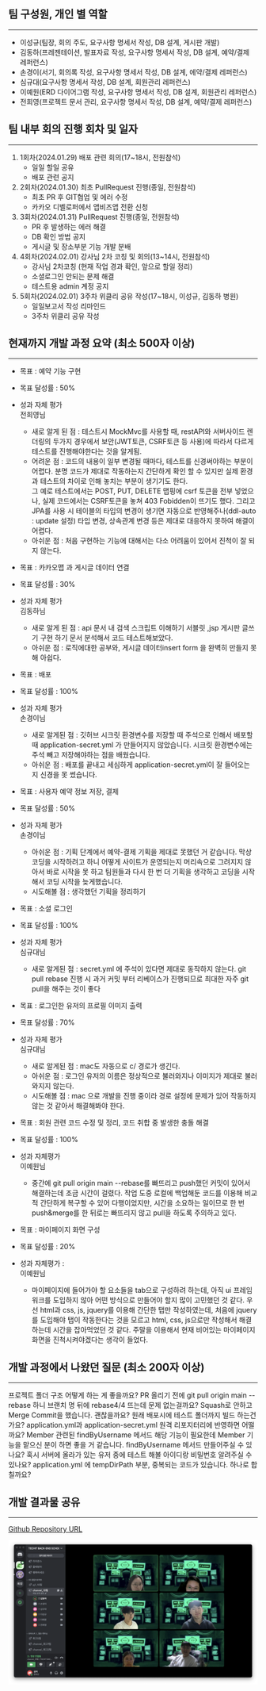 ## 팀 구성원, 개인 별 역할

---
- 이성규(팀장, 회의 주도, 요구사항 명세서 작성, DB 설계, 게시판 개발)
- 김동하(프레젠테이션, 발표자료 작성, 요구사항 명세서 작성, DB 설계, 예약/결제 레퍼런스)
- 손경이(서기, 회의록 작성, 요구사항 명세서 작성, DB 설계, 에약/결제 레퍼런스)
- 심규대(요구사항 명세서 작성, DB 설계, 회원관리 레퍼런스)
- 이예원(ERD 다이어그램 작성, 요구사항 명세서 작성, DB 설계, 회원관리 레퍼런스)
- 전희영(프로젝트 문서 관리, 요구사항 명세서 작성, DB 설계, 예약/결제 레퍼런스)

## 팀 내부 회의 진행 회차 및 일자

---
1. 1회차(2024.01.29) 배포 관련 회의(17~18시, 전원참석)
    - 일일 할일 공유
    - 배포 관련 공지
2. 2회차(2024.01.30) 최초 PullRequest 진행(종일, 전원참석)
   - 최초 PR 후 GIT협업 및 에러 수정
   - 카카오 디벨로퍼에서 앱비즈앱 전환 신청
3. 3회차(2024.01.31) PullRequest 진행(종일, 전원참석)
   - PR 후 발생하는 에러 해결
   - DB 확인 방법 공지
   - 게시글 및 장소부분 기능 개발 분배
4. 4회차(2024.02.01) 강사님 2차 코칭 및 회의(13~14시, 전원참석)
   - 강사님 2차코칭 (현재 작업 경과 확인, 앞으로 할일 정리)
   - 소셜로그인 안되는 문제 해결
   - 테스트용 admin 계정 공지
5. 5회차(2024.02.01) 3주차 위클리 공유 작성(17~18시, 이성규, 김동하 병원)
   - 일일보고서 작성 리마인드
   - 3주차 위클리 공유 작성


## 현재까지 개발 과정 요약 (최소 500자 이상)

---
- 목표 : 예약 기능 구현
- 목표 달성률 : 50%
- 성과 자체 평가  
  전희영님
  - 새로 알게 된 점 : 테스트시 MockMvc를 사용할 때, restAPI와 서버사이드 렌더링의 두가지 경우에서 보안(JWT토큰, CSRF토큰 등 사용)에 따라서 다르게 테스트를 진행해야한다는 것을 알게됨.
  - 어려운 점 : 코드의 내용이 일부 변경될 때마다, 테스트를 신경써야하는 부분이 어렵다. 분명 코드가 제대로 작동하는지 간단하게 확인 할 수 있지만 실제 환경과 테스트의 차이로 인해 놓치는 부분이 생기기도 한다.  
  그 예로 테스트에서는 POST, PUT, DELETE 맵핑에 csrf 토큰을 전부 넣었으나, 실제 코드에서는 CSRF토큰을 놓쳐 403 Fobidden이 뜨기도 했다.
  그리고 JPA를 사용 시 테이블의 타입의 변경이 생기면 자동으로 반영해주나(ddl-auto : update 설정) 타입 변경, 상속관계 변경 등은 제대로 대응하지 못하여 해결이 어렵다. 
  - 아쉬운 점 : 처음 구현하는 기능에 대해서는 다소 어려움이 있어서 진척이 잘 되지 않는다.

- 목표 : 카카오맵 과 게시글 데이터 연결
- 목표 달성률 : 30%
- 성과 자체 평가  
  김동하님 
  - 새로 알게 된 점 : api 문서 내 검색 스크립트 이해하기
  서블릿 ,jsp 게시판 글쓰기 구현 하기 문서 분석해서 코드 테스트해보았다.
  - 아쉬운 점 : 로직에대한 공부와, 게시글 데이터insert form 을 완벽히 만들지 못해 아쉽다.

- 목표 : 배포  
- 목표 달성률 : 100% 
- 성과 자체 평가   
    손경이님
  - 새로 알게된 점 : 깃허브 시크릿 환경변수를 저장할 때 주석으로 인해서 배포할 때 application-secret.yml 가 만들어지지 않았습니다. 시크릿 환경변수에는 주석 빼고 저장해야하는 점을 배웠습니다.
  - 아쉬운 점 : 배포를 끝내고 세심하게 application-secret.yml이 잘 들어오는 지 신경을 못 썼습니다.

- 목표 : 사용자 예약 정보 저장, 결제
- 목표 달성률 : 50%
- 성과 자체 평가  
  손경이님
  - 아쉬운 점 : 기획 단계에서 예약-결제 기획을 제대로 못했던 거 같습니다. 막상 코딩을 시작하려고 하니 어떻게 사이트가 운영되는지 머리속으로 그려지지 않아서 바로 시작을 못 하고 팀원들과 다시 한 번 더 기획을 생각하고 코딩을 시작해서 코딩 시작을 늦게했습니다. 
  - 시도해볼 점 : 생각했던 기획을 정리하기

- 목표 : 소셜 로그인  
- 목표 달성률 : 100%  
- 성과 자체 평가  
    심규대님  
  - 새로 알게된 점 :  secret.yml 에 주석이 있다면 제대로 동작하지 않는다. git pull rebase 진행 시 과거 커밋 부터 리베이스가 진행되므로 최대한 자주 git pull을 해주는 것이 좋다


- 목표 : 로그인한 유저의 프로필 이미지 출력  
- 목표 달성률 : 70%  
- 성과 자체 평가  
    심규대님  
  - 새로 알게된 점 : mac도 자동으로 c/ 경로가 생긴다. 
  - 아쉬운 점 : 로그인 유저의 이름은 정상적으로 불러와지나 이미지가 제대로 불러와지지 않는다. 
  - 시도해볼 점 : mac 으로 개발을 진행 중이라 경로 설정에 문제가 있어 작동하지 않는 것 같아서 해결해봐야 한다.


- 목표 : 회원 관련 코드 수정 및 정리, 코드 취합 중 발생한 충돌 해결  
- 목표 달성률 : 100%  
- 성과 자체평가  
    이예원님  
    - 중간에 git pull origin main --rebase를 빠뜨리고 push했던 커밋이 있어서 해결하는데 조금 시간이 걸렸다. 작업 도중 로컬에 백업해둔 코드를 이용해 비교적 간단하게 복구할 수 있어 다행이었지만, 시간을 소요하는 일이므로 한 번 push&merge를 한 뒤로는 빠뜨리지 않고 pull을 하도록 주의하고 있다.

- 목표 : 마이페이지 화면 구성
- 목표 달성률 : 20%
- 성과 자체평가 :  
    이예원님  
    - 마이페이지에 들어가야 할 요소들을 tab으로 구성하려 하는데, 아직 ui 프레임워크를 도입하지 않아 어떤 방식으로 만들어야 할지 많이 고민했던 것 같다. 우선 html과 css, js, jquery를 이용해 간단한 탭만 작성하였는데, 처음에 jquery를 도입해야 탭이 작동한다는 것을 모르고 html, css, js으로만 작성해서 해결하는데 시간을 잡아먹었던 것 같다. 주말을 이용해서 현재 비어있는 마이페이지 화면을 진척시켜야겠다는 생각이 들었다.


## 개발 과정에서 나왔던 질문 (최소 200자 이상)

---
프로젝트 폴더 구조 어떻게 하는 게 좋을까요?
PR 올리기 전에 git pull origin main --rebase 하니 브랜치 명 뒤에 rebase4/4 뜨는데 문제 없는걸까요?
Squash로 안하고 Merge Commit을 했습니다. 괜찮을까요?
원래 배포시에 테스트 폴더까지 빌드 하는건가요?
application.yml과 application-secret.yml 원격 리포지터리에 반영하면 어떨까요?
Member 관련된 findByUsername 메서드 해당 기능이 필요한데 Member 기능을 맡으신 분이 하면 좋을 거 같습니다. findByUsername 메서드 만들어주실 수 있나요?
혹시 서버에 올라가 있는 유저 중에 테스트 해볼 아이디랑 비밀번호 알려주실 수 있나요?
application.yml 에 tempDirPath 부분, 중복되는 코드가 있습니다. 하나로 합칠까요?

## 개발 결과물 공유

---

[Github Repository URL](https://github.com/Tour-de-Monde/Tour-de-Monde)

![2주차 모임](./resource/images/1.png)